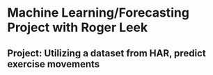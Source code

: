 # Machine Learning/Forecasting Project with Roger Leek

## Project: Utilizing a dataset from HAR, predict exercise movements

